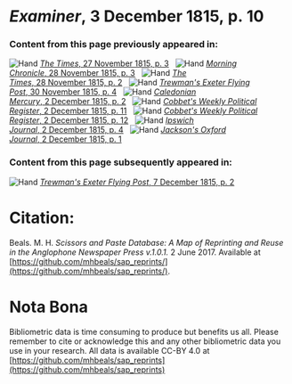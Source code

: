 # *Examiner*, 3 December 1815, p. 10  
  
### Content from this page previously appeared in:  
![Hand](http://scissorsandpaste.net/wp-content/uploads/2017/06/smallhandpointer.png) [*The Times*, 27 November 1815, p. 3](https://mhbeals.github.io/sap_html/The-Times/The-Times-27-November-1815-p-3)  
![Hand](http://scissorsandpaste.net/wp-content/uploads/2017/06/smallhandpointer.png) [*Morning Chronicle*, 28 November 1815, p. 3](https://mhbeals.github.io/sap_html/Morning-Chronicle/Morning-Chronicle-28-November-1815-p-3)  
![Hand](http://scissorsandpaste.net/wp-content/uploads/2017/06/smallhandpointer.png) [*The Times*, 28 November 1815, p. 2](https://mhbeals.github.io/sap_html/The-Times/The-Times-28-November-1815-p-2)  
![Hand](http://scissorsandpaste.net/wp-content/uploads/2017/06/smallhandpointer.png) [*Trewman's Exeter Flying Post*, 30 November 1815, p. 4](https://mhbeals.github.io/sap_html/Trewman's-Exeter-Flying-Post/Trewman's-Exeter-Flying-Post-30-November-1815-p-4)  
![Hand](http://scissorsandpaste.net/wp-content/uploads/2017/06/smallhandpointer.png) [*Caledonian Mercury*, 2 December 1815, p. 2](https://mhbeals.github.io/sap_html/Caledonian-Mercury/Caledonian-Mercury-2-December-1815-p-2)  
![Hand](http://scissorsandpaste.net/wp-content/uploads/2017/06/smallhandpointer.png) [*Cobbet's Weekly Political Register*, 2 December 1815, p. 11](https://mhbeals.github.io/sap_html/Cobbet's-Weekly-Political-Register/Cobbet's-Weekly-Political-Register-2-December-1815-p-11)  
![Hand](http://scissorsandpaste.net/wp-content/uploads/2017/06/smallhandpointer.png) [*Cobbet's Weekly Political Register*, 2 December 1815, p. 12](https://mhbeals.github.io/sap_html/Cobbet's-Weekly-Political-Register/Cobbet's-Weekly-Political-Register-2-December-1815-p-12)  
![Hand](http://scissorsandpaste.net/wp-content/uploads/2017/06/smallhandpointer.png) [*Ipswich Journal*, 2 December 1815, p. 4](https://mhbeals.github.io/sap_html/Ipswich-Journal/Ipswich-Journal-2-December-1815-p-4)  
![Hand](http://scissorsandpaste.net/wp-content/uploads/2017/06/smallhandpointer.png) [*Jackson's Oxford Journal*, 2 December 1815, p. 1](https://mhbeals.github.io/sap_html/Jackson's-Oxford-Journal/Jackson's-Oxford-Journal-2-December-1815-p-1)  
  
### Content from this page subsequently appeared in:  
![Hand](http://scissorsandpaste.net/wp-content/uploads/2017/06/smallhandpointer.png) [*Trewman's Exeter Flying Post*, 7 December 1815, p. 2](https://mhbeals.github.io/sap_html/Trewman's-Exeter-Flying-Post/Trewman's-Exeter-Flying-Post-7-December-1815-p-2)  


# Citation: 

Beals. M. H. *Scissors and Paste Database: A Map of Reprinting and Reuse in the Anglophone Newspaper Press v.1.0.1.* 2 June 2017. Available at [https://github.com/mhbeals/sap_reprints/](https://github.com/mhbeals/sap_reprints/). 

# Nota Bona

Bibliometric data is time consuming to produce but benefits us all. Please remember to cite or acknowledge this and any other bibliometric data you use in your research. All data is available CC-BY 4.0 at [https://github.com/mhbeals/sap_reprints](https://github.com/mhbeals/sap_reprints)
